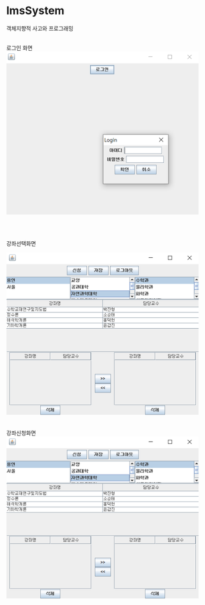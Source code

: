 # lmsSystem
객체지향적 사고와 프로그래밍

<br>
로그인 화면
<br>
<div>
<img src = "loginImage.png">
</div>

<br><br>

강좌선택화면
<br>
<div>
<img src = "selectionImage.png">
</div>
<br><br>
강좌신청화면
<br>
<div>
<img src = "selectionImage.png">
</div>
